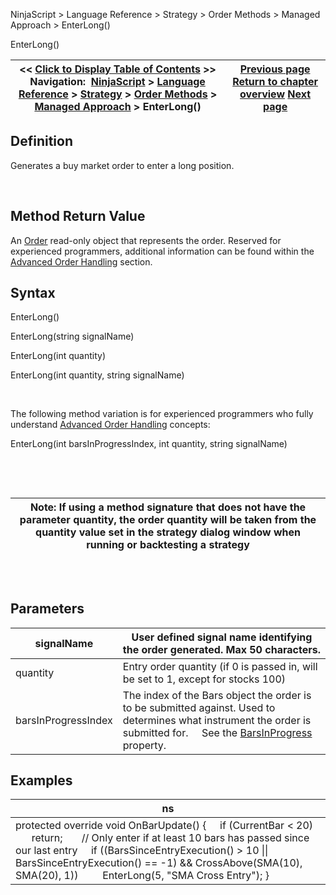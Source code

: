 ﻿


NinjaScript \> Language Reference \> Strategy \> Order Methods \> Managed Approach \> EnterLong()






















EnterLong()







| \<\< [Click to Display Table of Contents](enterlong.md) \>\> **Navigation:**     [NinjaScript](ninjascript.md) \> [Language Reference](language_reference_wip.md) \> [Strategy](strategy.md) \> [Order Methods](order_methods.md) \> [Managed Approach](managed_approach.md) \> EnterLong() | [Previous page](managed_changeorder.md) [Return to chapter overview](managed_approach.md) [Next page](enterlonglimit.md) |
| --- | --- |











## Definition


Generates a buy market order to enter a long position.


 


## Method Return Value


An [Order](order.md) read\-only object that represents the order. Reserved for experienced programmers, additional information can be found within the [Advanced Order Handling](advanced_order_handling.md) section.


## 


## Syntax


EnterLong()   

EnterLong(string signalName)


EnterLong(int quantity)


EnterLong(int quantity, string signalName)


 


The following method variation is for experienced programmers who fully understand [Advanced Order Handling](advanced_order_handling.md) concepts:


EnterLong(int barsInProgressIndex, int quantity, string signalName)


 


 




| Note: If using a method signature that does not have the parameter quantity, the order quantity will be taken from the quantity value set in the strategy dialog window when running or backtesting a strategy |
| --- |



## 


 


## Parameters




| signalName | User defined signal name identifying the order generated. Max 50 characters. |
| --- | --- |
| quantity | Entry order quantity (if 0 is passed in, will be set to 1, except for stocks 100\) |
| barsInProgressIndex | The index of the Bars object the order is to be submitted against. Used to determines what instrument the order is submitted for.      See the [BarsInProgress](barsinprogress.md) property. |



## 


## 


## Examples




| ns |
| --- |
| protected override void OnBarUpdate() {      if (CurrentBar \< 20)          return;        // Only enter if at least 10 bars has passed since our last entry      if ((BarsSinceEntryExecution() \> 10 \|\| BarsSinceEntryExecution() \=\= \-1) \&\& CrossAbove(SMA(10), SMA(20), 1))          EnterLong(5, "SMA Cross Entry"); } |










